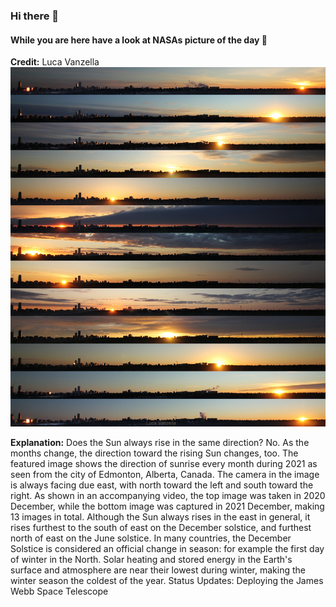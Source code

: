 <!-- You are a curios one 🔍 -->
### Hi there 👋 
#### While you are here have a look at NASAs picture of the day 🔭
**Credit:** Luca Vanzella   
![A Year of Sunrises](img.png)   

**Explanation:** Does the Sun always rise in the same direction?  No.  As the months change, the direction toward the rising Sun changes, too.  The featured image shows the direction of sunrise every month during 2021 as seen from the city of Edmonton, Alberta, Canada. The camera in the image is always facing due east, with north toward the left and south toward the right.  As shown in an accompanying video, the top image was taken in 2020 December, while the bottom image was captured in 2021 December, making 13 images in total. Although the Sun always rises in the east in general, it rises furthest to the south of east on the December solstice, and furthest north of east on the June solstice. In many countries, the December Solstice is considered an official change in season: for example the first day of winter in the North.  Solar heating and stored energy in the Earth's surface and atmosphere are near their lowest during winter, making the winter season the coldest of the year.    Status Updates: Deploying the James Webb Space Telescope